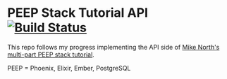 # PEEP Stack Tutorial API [![Build Status](https://travis-ci.org/nihonjinrxs/peep-stack-tutorial-api.svg?branch=master)](https://travis-ci.org/nihonjinrxs/peep-stack-tutorial-api)

This repo follows my progress implementing the API side of [Mike North's multi-part PEEP stack tutorial](https://medium.com/peep-stack/building-a-performant-web-app-with-ember-fastboot-and-phoenix-part-1-fa1241654308#.hnt9ttgd1).

PEEP = Phoenix, Elixir, Ember, PostgreSQL
